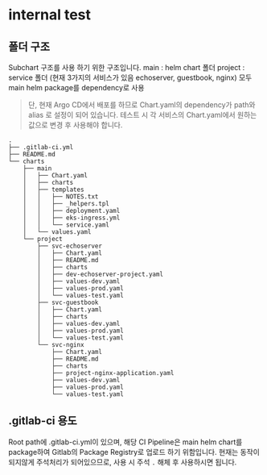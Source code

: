 # internal test



## 폴더 구조

Subchart 구조를 사용 하기 위한 구조입니다.
main : helm chart 폴더
project : service 폴더 (현재 3가지의 서비스가 있음 echoserver, guestbook, nginx) 모두 main helm package를 dependency로 사용

> 단, 현재 Argo CD에서 배포를 하므로 Chart.yaml의 dependency가 path와 alias 로 설정이 되어 있습니다.
> 테스트 시 각 서비스의 Chart.yaml에서 원하는 값으로 변경 후 사용해야 합니다.

```
.
├── .gitlab-ci.yml
├── README.md
└── charts
    ├── main
    │   ├── Chart.yaml
    │   ├── charts
    │   ├── templates
    │   │   ├── NOTES.txt
    │   │   ├── _helpers.tpl
    │   │   ├── deployment.yaml
    │   │   ├── eks-ingress.yml
    │   │   └── service.yaml
    │   └── values.yaml
    └── project
        ├── svc-echoserver
        │   ├── Chart.yaml
        │   ├── README.md
        │   ├── charts
        │   ├── dev-echoserver-project.yaml
        │   ├── values-dev.yaml
        │   ├── values-prod.yaml
        │   └── values-test.yaml
        ├── svc-guestbook
        │   ├── Chart.yaml
        │   ├── charts
        │   ├── values-dev.yaml
        │   ├── values-prod.yaml
        │   └── values-test.yaml
        └── svc-nginx
            ├── Chart.yaml
            ├── README.md
            ├── charts
            ├── project-nginx-application.yaml
            ├── values-dev.yaml
            ├── values-prod.yaml
            └── values-test.yaml
```

## .gitlab-ci 용도
Root path에 .gitlab-ci.yml이 있으며, 해당 CI Pipeline은 main helm chart를 package하여 Gitlab의 Package Registry로 업로드 하기 위함입니다.
현재는 동작이 되지않게 주석처리가 되어있으므로, 사용 시 주석 `.` 해체 후 사용하시면 됩니다.